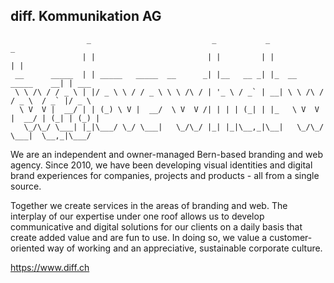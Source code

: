 ## diff. Kommunikation AG 

```
                 _                           _           _                        _       
                | |                         | |         | |                      | |      
 __      _____  | | _____   _____  __      _| |__   __ _| |_  __      _____    __| | ___  
 \ \ /\ / / _ \ | |/ _ \ \ / / _ \ \ \ /\ / | '_ \ / _` | __| \ \ /\ / / _ \  / _` |/ _ \ 
  \ V  V |  __/ | | (_) \ V |  __/  \ V  V /| | | | (_| | |_   \ V  V |  __/ | (_| | (_) |
   \_/\_/ \___| |_|\___/ \_/ \___|   \_/\_/ |_| |_|\__,_|\__|   \_/\_/ \___|  \__,_|\___/ 
```


We are an independent and owner-managed Bern-based branding and web agency. Since 2010, we have been developing visual identities and digital brand experiences for companies, projects and products - all from a single source.

Together we create services in the areas of branding and web. The interplay of our expertise under one roof allows us to develop communicative and digital solutions for our clients on a daily basis that create added value and are fun to use. In doing so, we value a customer-oriented way of working and an appreciative, sustainable corporate culture.

https://www.diff.ch
